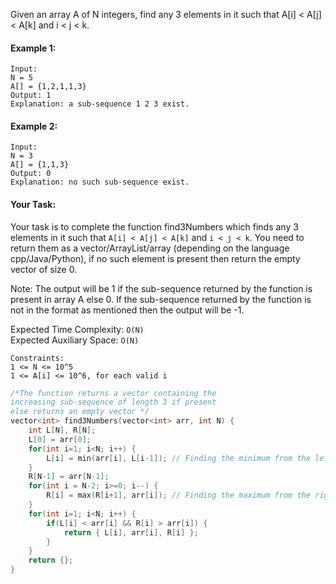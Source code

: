 Given an array A of N integers, find any 3 elements in it such that A[i] < A[j] < A[k] and i < j < k.

#### Example 1:

```
Input:
N = 5
A[] = {1,2,1,1,3}
Output: 1
Explanation: a sub-sequence 1 2 3 exist.
```

#### Example 2:

```
Input:
N = 3
A[] = {1,1,3}
Output: 0
Explanation: no such sub-sequence exist.
```

#### Your Task:

Your task is to complete the function find3Numbers which finds any 3 elements in it such that `A[i] < A[j] < A[k]` and `i < j < k`. You need to return them as a vector/ArrayList/array (depending on the language cpp/Java/Python), if no such element is present then return the empty vector of size 0.

Note: The output will be 1 if the sub-sequence returned by the function is present in array A else 0. If the sub-sequence returned by the function is not in the format as mentioned then the output will be -1.

Expected Time Complexity: `O(N)`  
Expected Auxiliary Space: `O(N)`

```
Constraints:
1 <= N <= 10^5
1 <= A[i] <= 10^6, for each valid i
```

```c++
/*The function returns a vector containing the
increasing sub-sequence of length 3 if present
else returns an empty vector */
vector<int> find3Numbers(vector<int> arr, int N) {
    int L[N], R[N];
    L[0] = arr[0];
    for(int i=1; i<N; i++) {
        L[i] = min(arr[i], L[i-1]); // Finding the minimum from the left
    }
    R[N-1] = arr[N-1];
    for(int i = N-2; i>=0; i--) {
        R[i] = max(R[i+1], arr[i]); // Finding the maximum from the right
    }
    for(int i=1; i<N; i++) {
        if(L[i] < arr[i] && R[i] > arr[i]) {
            return { L[i], arr[i], R[i] };
        }
    }
    return {};
}
```
